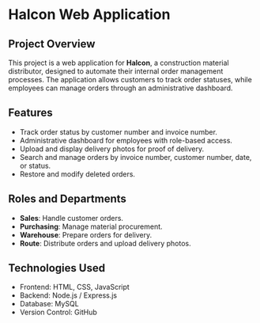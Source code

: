 # Halcon Web Application

## Project Overview
This project is a web application for **Halcon**, a construction material distributor, designed to automate their internal order management processes. The application allows customers to track order statuses, while employees can manage orders through an administrative dashboard.

## Features
- Track order status by customer number and invoice number.
- Administrative dashboard for employees with role-based access.
- Upload and display delivery photos for proof of delivery.
- Search and manage orders by invoice number, customer number, date, or status.
- Restore and modify deleted orders.

## Roles and Departments
- **Sales**: Handle customer orders.
- **Purchasing**: Manage material procurement.
- **Warehouse**: Prepare orders for delivery.
- **Route**: Distribute orders and upload delivery photos.

## Technologies Used
- Frontend: HTML, CSS, JavaScript
- Backend: Node.js / Express.js
- Database: MySQL
- Version Control: GitHub

